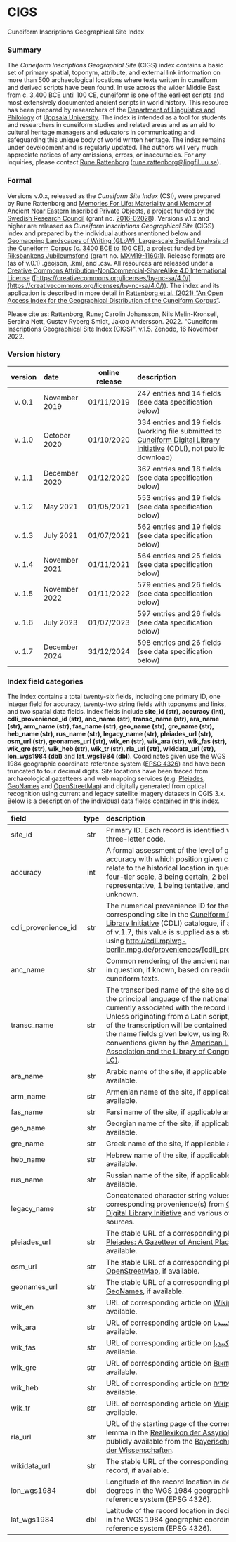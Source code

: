 # CIGS

Cuneiform Inscriptions Geographical Site Index

### Summary 
The *Cuneiform Inscriptions Geographial Site* (CIGS) index contains a basic set of primary spatial, toponym, attribute, and external link information on more than 500 archaeological locations where texts written in cuneiform and derived scripts have been found. In use across the wider Middle East from c. 3,400 BCE until 100 CE, cuneiform is one of the earliest scripts and most extensively documented ancient scripts in world history. This resource has been prepared by researchers of the [Department of Linguistics and Philology](lingfil.uu.se) of [Uppsala University](uu.se). The index is intended as a tool for students and researchers in cuneiform studies and related areas and as an aid to cultural heritage managers and educators in communicating and safeguarding this unique body of world written heritage. The index remains under development and is regularly updated. The authors will very much appreciate notices of any omissions, errors, or inaccuracies. For any inquiries, please contact [Rune Rattenborg](https://www.katalog.uu.se/profile/?id=N18-1120) ([rune.rattenborg@lingfil.uu.se](mailto:rune.rattenborg@lingfil.uu.se)).

### Formal
Versions v.0.x, released as the _Cuneiform Site Index_ (CSI), were prepared by Rune Rattenborg and [Memories For Life: Materiality and Memory of Ancient Near Eastern Inscribed Private Objects](https://www.lingfil.uu.se/research/assyriology/current-projects/), a project funded by the [Swedish Research Council](https://www.vr.se) (grant no. [2016-02028](https://www.vr.se/swecris#/project/2016-02028_VR)). Versions v.1.x and higher are released as _Cuneiform Inscriptions Geographical Site_ (CIGS) index and prepared by the individual authors mentioned below and [Geomapping Landscapes of Writing (GLoW): Large-scale Spatial Analysis of the Cuneiform Corpus (c. 3400 BCE to 100 CE)](https://www.lingfil.uu.se/research/assyriology/glow/), a project funded by [Riksbankens Jubileumsfond](https://rj.se) (grant no. [MXM19-1160:1](https://rj.se/en/grants/2019/geomapping-landscapes-of-writing-glow-large-scale-spatial-analysis-of-the-cuneiform-corpus-c.-3400-bce-to-100-ce)). Release formats are (as of v.0.1) .geojson, .kml, and .csv. All resources are released under a [Creative Commons Attribution-NonCommercial-ShareAlike 4.0 International License](https://creativecommons.org/licenses/by-nc-sa/4.0/) ([https://creativecommons.org/licenses/by-nc-sa/4.0/](https://creativecommons.org/licenses/by-nc-sa/4.0/)). The index and its application is described in more detail in [Rattenborg et al. (2021) “An Open Access Index for the Geographical Distribution of the Cuneiform Corpus”](https://cdli.mpiwg-berlin.mpg.de/articles/cdlj/2021-1). 

Please cite as: Rattenborg, Rune; Carolin Johansson, Nils Melin-Kronsell, Seraina Nett, Gustav Ryberg Smidt, Jakob Andersson. 2022. "Cuneiform Inscriptions Geographical Site Index (CIGS)". v.1.5. Zenodo, 16 November 2022. 

### Version history

version | date | online release | description
:---:|:-----|:---:|:--------------------
v. 0.1 | November 2019 | 01/11/2019|247 entries and 14 fields (see data specification below)
v. 1.0 | October 2020|01/10/2020 | 334 entries and 19 fields (working file submitted to [Cuneiform Digital Library Initiative](http://cdli.mpiwg-berlin.mpg.de) (CDLI), not public download)
v. 1.1 | December 2020 | 01/12/2020 | 367 entries and 18 fields (see data specification below)
v. 1.2 | May 2021 | 01/05/2021 | 553 entries and 19 fields (see data specification below)
v. 1.3 | July 2021 | 01/07/2021 | 562 entries and 19 fields (see data specification below)
v. 1.4 | November 2021 | 01/11/2021 | 564 entries and 25 fields (see data specification below)
v. 1.5 | November 2022 | 01/11/2022 | 579 entries and 26 fields (see data specification below)
v. 1.6 | July 2023 | 01/07/2023 | 597 entries and 26 fields (see data specification below)
v. 1.7 | December 2024 | 31/12/2024 | 598 entries and 26 fields (see data specification below)

### Index field categories
The index contains a total twenty-six fields, including one primary ID, one integer field for accuracy, twenty-two string fields with toponyms and links, and two spatial data fields. Index fields include **site_id (str), accuracy (int), cdli_provenience_id (str), anc_name (str), transc_name (str), ara_name (str), arm_name (str), fas_name (str), geo_name (str), gre_name (str), heb_name (str), rus_name (str), legacy_name (str), pleiades_url (str), osm_url (str), geonames_url (str), wik_en (str), wik_ara (str), wik_fas (str), wik_gre (str), wik_heb (str), wik_tr (str), rla_url (str), wikidata_url (str), lon_wgs1984 (dbl)** and **lat_wgs1984 (dbl)**. Coordinates given use the WGS 1984 geographic coordinate reference system ([EPSG 4326](https://epsg.io/4326)) and have been truncated to four decimal digits. Site locations have been traced from archaeological gazetteers and web mapping services (e.g. [Pleiades](https://pleiades.stoa.org), [GeoNames](https://www.geonames.org) and [OpenStreetMap](https://www.openstreetmap.org)) and digitally generated from optical recognition using current and legacy satellite imagery datasets in QGIS 3.x. Below is a description of the individual data fields contained in this index.

field | type | description
:----|:----:|:--------------------------------
site_id | str | Primary ID. Each record is identified with a unique three-letter code.
accuracy | int | A formal assessment of the level of geographical accuracy with which position given can be said to relate to the historical location in question on a four-tier scale, 3 being certain, 2 being representative, 1 being tentative, and 0 being unknown. 
cdli_provenience_id | str | The numerical provenience ID for the corresponding site in the [Cuneiform Digital Library Initiative](http://cdli.mpiwg-berlin.mpg.de) (CDLI) catalogue, if available. As of v.1.7, this value is supplied as a stable URL using http://cdli.mpiwg-berlin.mpg.de/proveniences/[cdli_provenience_id]
anc_name | str | Common rendering of the ancient name of the site in question, if known, based on readings from cuneiform texts.
transc_name | str | The transcribed name of the site as drawn from the principal language of the national entity currently associated with the record in question. Unless originating from a Latin script, the source of the transcription will be contained in either of the name fields given below, using Romanization conventions given by the [American Library Association and the Library of Congress (ALA-LC)](https://www.loc.gov/catdir/cpso/roman.html).
ara_name | str | Arabic name of the site, if applicable and available.
arm_name| str | Armenian name of the site, if applicable and available.
fas_name | str | Farsi name of the site, if applicable and available. 
geo_name | str | Georgian name of the site, if applicable and available.
gre_name | str | Greek name of the site, if applicable and available. 
heb_name | str | Hebrew name of the site, if applicable and available. 
rus_name | str | Russian name of the site, if applicable and available.
legacy_name | str | Concatenated character string values for corresponding provenience(s) from [Cuneiform Digital Library Initiative](http://cdli.mpiwg-berlin.mpg.de) and various other data sources.
pleiades_url | str | The stable URL of a corresponding place record in [Pleiades: A Gazetteer of Ancient Places](https://pleiades.stoa.org), if available.
osm_url | str | The stable URL of a corresponding place record in [OpenStreetMap](https://www.openstreetmap.org), if available.
geonames_url | str | The stable URL of a corresponding place record in [GeoNames](https://www.geonames.org), if available.
wik_en | str | URL of corresponding article on [Wikipedia](https://en.wikipedia.org), if available.
wik_ara | str | URL of corresponding article on [ويكيبيديا](https://ar.wikipedia.org/), if available.
wik_fas | str | URL of corresponding article on [ويکیپديا](https://fa.wikipedia.org), if available.
wik_gre | str | URL of corresponding article on [Βικιπαίδεια](https://el.wikipedia.org/) if available.
wik_heb | str | URL of corresponding article on [ויקיפדיה](https://he.wikipedia.org/) if available.
wik_tr | str | URL of corresponding article on [Vikipedi](https://tr.wikipedia.org/) if available.
rla_url | str | URL of the starting page of the corresponding lemma in the [Reallexikon der Assyriologie](https://rla.badw.de/das-projekt.html) as publicly available from the [Bayerische Akademie der Wissenschaften](http://publikationen.badw.de/de/rla/).
wikidata_url | str | The stable URL of the corresponding [Wikidata](https://www.wikidata.org) record, if available.
lon_wgs1984 | dbl | Longitude of the record location in decimal degrees in the WGS 1984 geographic coordinate reference system (EPSG 4326).
lat_wgs1984 | dbl | Latitude of the record location in decimal degrees in the WGS 1984 geographic coordinate reference system (EPSG 4326).



